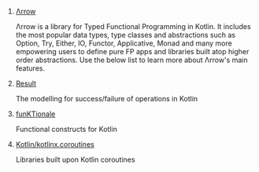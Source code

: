 1. [Λrrow](https://github.com/arrow-kt/arrow)

   Λrrow is a library for Typed Functional Programming in Kotlin. It includes the most popular data types, type classes and abstractions such as Option, Try, Either, IO, Functor, Applicative, Monad and many more empowering users to define pure FP apps and libraries built atop higher order abstractions. Use the below list to learn more about Λrrow's main features.

2. [Result](https://github.com/kittinunf/Result) 

   The modelling for success/failure of operations in Kotlin  
   
3. [funKTionale](https://github.com/MarioAriasC/funKTionale)   

   Functional constructs for Kotlin
   
4. [Kotlin/kotlinx.coroutines](https://github.com/Kotlin/kotlinx.coroutines)
   
    Libraries built upon Kotlin coroutines
